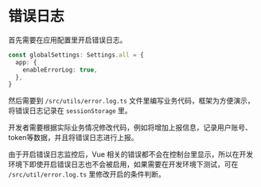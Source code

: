 # 错误日志 <sup class="pro-badge" />

首先需要在应用配置里开启错误日志。

```ts {2-4}
const globalSettings: Settings.all = {
  app: {
    enableErrorLog: true,
  },
}
```

然后需要到 `/src/utils/error.log.ts` 文件里编写业务代码，框架为方便演示，将错误日志记录在 `sessionStorage` 里。

开发者需要根据实际业务情况修改代码，例如将增加上报信息，记录用户账号、token等数据，并且将错误日志进行上报。

由于开启错误日志监控后，Vue 相关的错误都不会在控制台里显示，所以在开发环境下即使开启错误日志也不会被启用，如果需要在开发环境下测试，可在 `/src/util/error.log.ts` 里修改开启的条件判断。